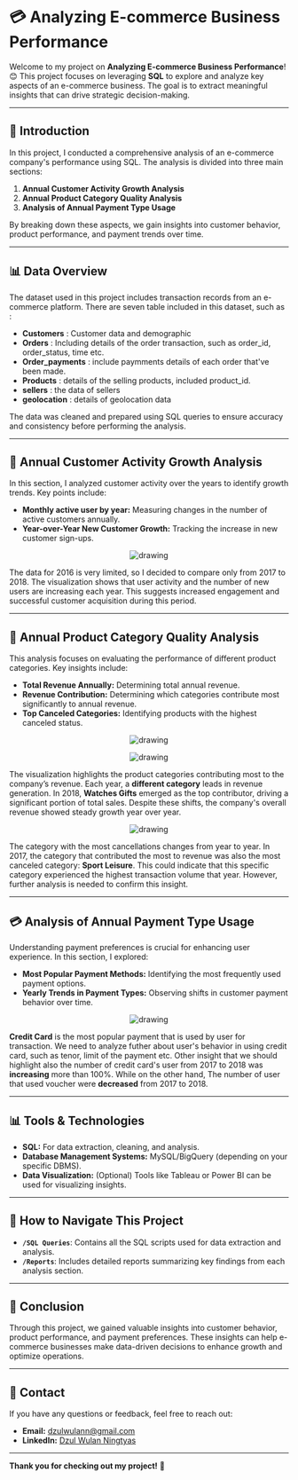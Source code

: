 # 💳 Analyzing E-commerce Business Performance

Welcome to my project on **Analyzing E-commerce Business Performance**! 😊 This project focuses on leveraging **SQL** to explore and analyze key aspects of an e-commerce business. The goal is to extract meaningful insights that can drive strategic decision-making.

---

## 🚀 Introduction

In this project, I conducted a comprehensive analysis of an e-commerce company's performance using SQL. The analysis is divided into three main sections:

1. **Annual Customer Activity Growth Analysis**  
2. **Annual Product Category Quality Analysis**  
3. **Analysis of Annual Payment Type Usage**  

By breaking down these aspects, we gain insights into customer behavior, product performance, and payment trends over time.

---

## 📊 Data Overview

The dataset used in this project includes transaction records from an e-commerce platform.
There are seven table included in this dataset, such as : 
- **Customers** : Customer data and demographic
- **Orders** : Including details of the order transaction, such as order_id, order_status, time etc.
- **Order_payments** : include paymments details of each order that've been made.
- **Products** : details of the selling products, included product_id.
- **sellers** : the data of sellers
- **geolocation** : details of geolocation data

The data was cleaned and prepared using SQL queries to ensure accuracy and consistency before performing the analysis.

---

## 📅 Annual Customer Activity Growth Analysis

In this section, I analyzed customer activity over the years to identify growth trends. Key points include:

- **Monthly active user by year:** Measuring changes in the number of active customers annually.
- **Year-over-Year New Customer Growth:** Tracking the increase in new customer sign-ups.
<p align="center">
<img src="./images/Increasing MAU & New User.png" alt="drawing"/>
</p>
 The data for 2016 is very limited, so I decided to compare only from 2017 to 2018. The visualization shows that user activity and the number of new users are increasing each year. This suggests increased engagement and successful customer acquisition during this period.

---

## 🌟 Annual Product Category Quality Analysis

This analysis focuses on evaluating the performance of different product categories. Key insights include:
- **Total Revenue Annually:** Determining total annual revenue.
- **Revenue Contribution:** Determining which categories contribute most significantly to annual revenue.
- **Top Canceled Categories:** Identifying products with the highest canceled status. 
<p align="center">
<img src="./images/Total Revenue by year.png" alt="drawing"/>
</p>
<p align="center">
<img src="./images/Top Categories Revenue.png" alt="drawing"/>
</p>


The visualization highlights the product categories contributing most to the company’s revenue. Each year, a **different category** leads in revenue generation. In 2018, **Watches Gifts** emerged as the top contributor, driving a significant portion of total sales. Despite these shifts, the company's overall revenue showed steady growth year over year.

<p align="center">
<img src="./images/Most Canceled Categories.png" alt="drawing"/>
</p>

The category with the most cancellations changes from year to year. In 2017, the category that contributed the most to revenue was also the most canceled category: **Sport Leisure**. This could indicate that this specific category experienced the highest transaction volume that year. However, further analysis is needed to confirm this insight.

---

## 💳 Analysis of Annual Payment Type Usage

Understanding payment preferences is crucial for enhancing user experience. In this section, I explored:

- **Most Popular Payment Methods:** Identifying the most frequently used payment options.
- **Yearly Trends in Payment Types:** Observing shifts in customer payment behavior over time.

<p align="center">
<img src="./images/Payment type.png" alt="drawing"/>
</p>

**Credit Card** is the most popular payment that is used by user for transaction. We need to analyze futher about user's behavior in using credit card, such as tenor, limit of the payment etc.
Other insight that we should highlight also the number of credit card's user from 2017 to 2018 was **increasing** more than 100%. While on the other hand, The number of user that used voucher were **decreased** from 2017 to 2018. 

---

## 📊 Tools & Technologies

- **SQL:** For data extraction, cleaning, and analysis.
- **Database Management Systems:** MySQL/BigQuery (depending on your specific DBMS).
- **Data Visualization:** (Optional) Tools like Tableau or Power BI can be used for visualizing insights.

---

## 🔗 How to Navigate This Project

- **`/SQL Queries`**: Contains all the SQL scripts used for data extraction and analysis.
- **`/Reports`**: Includes detailed reports summarizing key findings from each analysis section.

---

## 📢 Conclusion

Through this project, we gained valuable insights into customer behavior, product performance, and payment preferences. These insights can help e-commerce businesses make data-driven decisions to enhance growth and optimize operations. 

---

## 📧 Contact

If you have any questions or feedback, feel free to reach out:

- **Email:** dzulwulann@gmail.com  
- **LinkedIn:** [Dzul Wulan Ningtyas](https://www.linkedin.com/in/dzulwulan/)  

---

**Thank you for checking out my project!** 🌟


